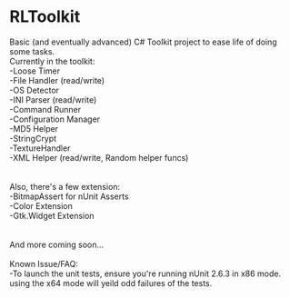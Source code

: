RLToolkit
=========

Basic (and eventually advanced) C# Toolkit project to ease life of doing some tasks.
<br>
Currently in the toolkit:<br>
-Loose Timer<br>
-File Handler (read/write)<br>
-OS Detector<br>
-INI Parser (read/write)<br>
-Command Runner<br>
-Configuration Manager<br>
-MD5 Helper<br>
-StringCrypt<br>
-TextureHandler<br>
-XML Helper (read/write, Random helper funcs)<br>
<br>
<br>
Also, there's a few extension:<br>
-BitmapAssert for nUnit Asserts<br>
-Color Extension<br>
-Gtk.Widget Extension<br>
<br>
<br>
And more coming soon...<br>
<br>
Known Issue/FAQ:<br>
-To launch the unit tests, ensure you're running nUnit 2.6.3 in x86 mode. using the x64 mode will yeild odd failures of the tests.<br>
<br>
